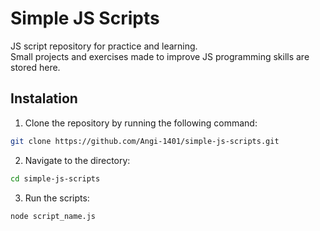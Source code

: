 # Simple JS Scripts

JS script repository for practice and learning.  
Small projects and exercises made to improve JS programming skills are stored here.

## Instalation

1. Clone the repository by running the following command:

```bash
git clone https://github.com/Angi-1401/simple-js-scripts.git
```

2. Navigate to the directory:

```bash
cd simple-js-scripts
```

3. Run the scripts:

```bash
node script_name.js
```
